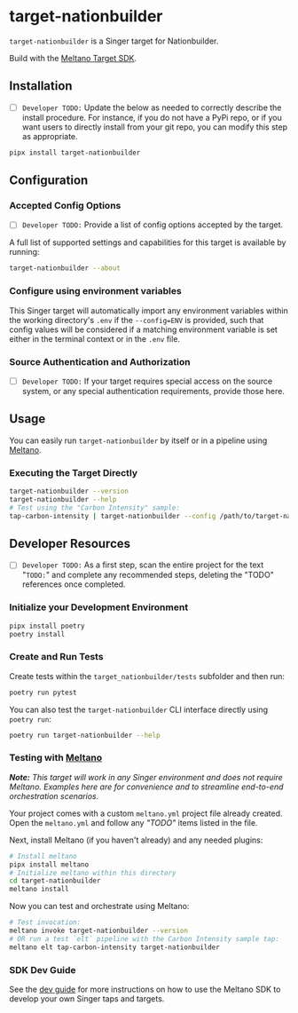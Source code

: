 # target-nationbuilder

`target-nationbuilder` is a Singer target for Nationbuilder.

Build with the [Meltano Target SDK](https://sdk.meltano.com).

## Installation

- [ ] `Developer TODO:` Update the below as needed to correctly describe the install procedure. For instance, if you do not have a PyPi repo, or if you want users to directly install from your git repo, you can modify this step as appropriate.

```bash
pipx install target-nationbuilder
```

## Configuration

### Accepted Config Options

- [ ] `Developer TODO:` Provide a list of config options accepted by the target.

A full list of supported settings and capabilities for this
target is available by running:

```bash
target-nationbuilder --about
```

### Configure using environment variables

This Singer target will automatically import any environment variables within the working directory's
`.env` if the `--config=ENV` is provided, such that config values will be considered if a matching
environment variable is set either in the terminal context or in the `.env` file.

### Source Authentication and Authorization

- [ ] `Developer TODO:` If your target requires special access on the source system, or any special authentication requirements, provide those here.

## Usage

You can easily run `target-nationbuilder` by itself or in a pipeline using [Meltano](https://meltano.com/).

### Executing the Target Directly

```bash
target-nationbuilder --version
target-nationbuilder --help
# Test using the "Carbon Intensity" sample:
tap-carbon-intensity | target-nationbuilder --config /path/to/target-nationbuilder-config.json
```

## Developer Resources

- [ ] `Developer TODO:` As a first step, scan the entire project for the text "`TODO:`" and complete any recommended steps, deleting the "TODO" references once completed.

### Initialize your Development Environment

```bash
pipx install poetry
poetry install
```

### Create and Run Tests

Create tests within the `target_nationbuilder/tests` subfolder and
  then run:

```bash
poetry run pytest
```

You can also test the `target-nationbuilder` CLI interface directly using `poetry run`:

```bash
poetry run target-nationbuilder --help
```

### Testing with [Meltano](https://meltano.com/)

_**Note:** This target will work in any Singer environment and does not require Meltano.
Examples here are for convenience and to streamline end-to-end orchestration scenarios._

Your project comes with a custom `meltano.yml` project file already created. Open the `meltano.yml` and follow any _"TODO"_ items listed in
the file.

Next, install Meltano (if you haven't already) and any needed plugins:

```bash
# Install meltano
pipx install meltano
# Initialize meltano within this directory
cd target-nationbuilder
meltano install
```

Now you can test and orchestrate using Meltano:

```bash
# Test invocation:
meltano invoke target-nationbuilder --version
# OR run a test `elt` pipeline with the Carbon Intensity sample tap:
meltano elt tap-carbon-intensity target-nationbuilder
```

### SDK Dev Guide

See the [dev guide](https://sdk.meltano.com/en/latest/dev_guide.html) for more instructions on how to use the Meltano SDK to
develop your own Singer taps and targets.

